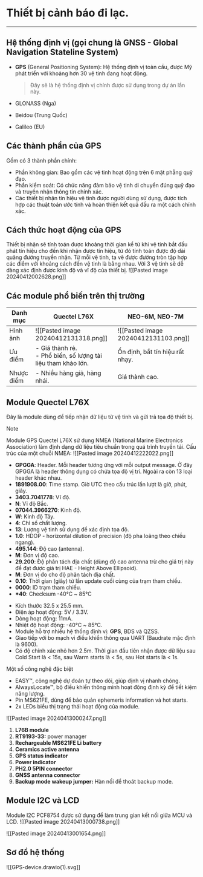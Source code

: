 # Thiết bị cảnh báo đi lạc.
---
## Hệ thống định vị (gọi chung là GNSS - Global Navigation Stateline System)
- **GPS** (General Positioning System): Hệ thống định vị toàn cầu, được Mỹ phát triển với khoảng hơn 30 vệ tinh đang hoạt động.
	> Đây sẽ là hệ thống định vị chính được sử dụng trong dự án lần này.
	
- GLONASS (Nga)
- Beidou (Trung Quốc)
- Galileo (EU)

## Các thành phần của GPS
Gồm có 3 thành phần chính:
- Phần không gian: Bao gồm các vệ tinh hoạt động trên 6 mặt phẳng quỹ đạo.
- Phần kiểm soát: Có chức năng đảm bảo vệ tinh di chuyển đúng quỹ đạo và truyền nhận thông tin chính xác.
- Các thiết bị nhận tín hiệu vệ tinh được người dùng sử dụng, được tích hợp các thuật toán ước tính và hoàn thiện kết quả đầu ra một cách chính xác.

## Cách thức hoạt động của GPS
Thiết bị nhận sẽ tính toán được khoảng thời gian kể từ khi vệ tinh bắt đầu phát tín hiệu cho đến khi nhận được tín hiệu, từ đó tính toán được độ dài quãng đường truyền nhận. 
Từ mỗi vệ tinh, ta vẽ được đường tròn tập hợp các điểm với khoảng cách đến vệ tinh là bằng nhau. Với 3 vệ tinh sẽ dễ dàng xác định được kinh độ và vĩ độ của thiết bị.
![[Pasted image 20240412002628.png]]

## Các module phổ biến trên thị trường

| Danh mục   | **Quectel L76X**                                                | **NEO-6M, NEO-7M**                   |
| ---------- | --------------------------------------------------------------- | ------------------------------------ |
| Hình ảnh   | ![[Pasted image 20240412131318.png]]                            | ![[Pasted image 20240412131103.png]] |
| Ưu điểm    | - Giá thành rẻ.<br>- Phổ biến, số lượng tài liệu tham khảo lớn. | Ổn định, bắt tín hiệu rất nhạy.      |
| Nhược điểm | - Nhiều hàng giả, hàng nhái.                                    | Giá thành cao.                       |
## Module Quectel L76X
Đây là module dùng để tiếp nhận dữ liệu từ vệ tinh và gửi trả tọa độ thiết bị.
>[!note]
>Module GPS Quectel L76X sử dụng NMEA (National Marine Electronics Association) làm định dạng dữ liệu tiêu chuẩn trong quá trình truyền tải. 
Cấu trúc của một chuỗi NMEA:
![[Pasted image 20240412222022.png]]
>- **GPGGA**: Header. Mỗi header tương ứng với mỗi output message. Ở đây GPGGA là header thông dụng có chứa tọa độ vị trí. Ngoài ra còn 13 loại header khác nhau.
>- **1891908.00**: Time stamp. Giờ UTC theo cấu trúc lần lượt là giờ, phút, giây.
>- **3403.7041778**: Vĩ độ.
>- **N**: Vĩ độ Bắc.
>- **07044.3966270**: Kinh độ.
>- **W**: Kinh độ Tây.
>- **4**: Chỉ số chất lượng.
>- **13**: Lượng vệ tinh sử dụng để xác định tọa độ.
>- **1.0**: HDOP - horizontal dilution of precision (độ pha loãng theo chiều ngang).
>- **495.144**: Độ cao (antenna).
>- **M**: Đơn vị độ cao.
>- **29.200**: Độ phân tách địa chất (dùng độ cao antenna trừ cho giá trị này để đạt được giá trị HAE - Height Above Ellipsoid).
>- **M**: Đơn vị đo cho độ phân tách địa chất.
>- **0.10**: Thời gian (giây) từ lần update cuối cùng của trạm tham chiếu.
>- **0000**: ID trạm tham chiếu.
>- **\*40**: Checksum
-40℃ ~ 85℃

- Kích thước 32.5 x 25.5 mm.
- Điện áp hoạt động: 5V / 3.3V.
- Dòng hoạt động: 11mA.
- Nhiệt độ hoạt động: -40℃ ~ 85℃.
- Module hỗ trợ nhiều hệ thống định vị: **GPS**, BDS và QZSS.
- Giao tiếp với bo mạch vi điều khiển thông qua UART (Baudrate mặc định là 9600).
- Có độ chính xác nhỏ hơn 2.5m. Thời gian đầu tiên nhận được dữ liệu sau Cold Start là < 15s, sau Warm starts là < 5s, sau Hot starts là < 1s.

Một số công nghệ đặc biệt 
- EASY™, công nghệ dự đoán tự theo dõi, giúp định vị nhanh chóng.
- AlwaysLocate™, bộ điều khiển thông minh hoạt động định kỳ để tiết kiệm năng lượng.
- Pin MS621FE, dùng để bảo quản ephemeris information và hot starts.
- 2x LEDs biểu thị trạng thái hoạt động của module.

![[Pasted image 20240413000247.png]]

1. **L76B module**
2. **RT9193-33:** power manager
3. **Rechargeable MS621FE Li battery**
4. **Ceramics active antenna**
5. **GPS status indicator**
6. **Power indicator**
7. **PH2.0 5PIN connector**
8. **GNSS antenna connector**
9. **Backup mode wakeup jumper:** Hàn nối để thoát backup mode.

## Module I2C và LCD
Module I2C PCF8754 được sử dụng để làm trung gian kết nối giữa MCU và LCD.
![[Pasted image 20240413000738.png]]

![[Pasted image 20240413001654.png]]
## Sơ đồ hệ thống
![[GPS-device.drawio(1).svg]]